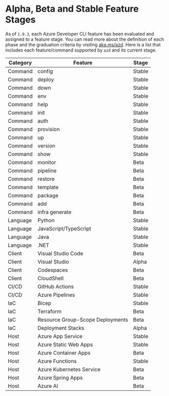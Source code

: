 # Alpha, Beta and Stable Feature Stages

As of `1.9.3`, each Azure Developer CLI feature has been evaluated and assigned to a feature stage. You can read more about the definition of each phase and the graduation criteria by visiting [aka.ms/azd](https://aka.ms/azd). Here is a list that includes each feature/command supported by `azd` and its current stage.

| **Category** | **Feature**              | **Stage** |
| ------------ | ------------------------ | --------- |
| Command      | config                   | Stable    |
| Command      | deploy                   | Stable    |
| Command      | down                     | Stable    |
| Command      | env                      | Stable    |
| Command      | help                     | Stable    |
| Command      | init                     | Stable    |
| Command      | auth                     | Stable    |
| Command      | provision                | Stable    |
| Command      | up                       | Stable    |
| Command      | version                  | Stable    |
| Command      | show                     | Stable    |
| Command      | monitor                  | Beta      |
| Command      | pipeline                 | Beta      |
| Command      | restore                  | Beta      |
| Command      | template                 | Beta      |
| Command      | package                  | Beta      |
| Command      | add                      | Beta      |
| Command      | infra generate           | Beta      |
| Language     | Python                   | Stable    |
| Language     | JavaScript/TypeScript    | Stable    |
| Language     | Java                     | Stable    |
| Language     | .NET                     | Stable    |
| Client       | Visual Studio Code       | Beta      |
| Client       | Visual Studio            | Alpha     |
| Client       | Codespaces               | Beta      |
| Client       | CloudShell               | Beta      |
| CI/CD        | GitHub Actions           | Stable    |
| CI/CD        | Azure Pipelines          | Stable    |
| IaC          | Bicep                    | Stable    |
| IaC          | Terraform                | Beta      |
| IaC          | Resource Group-Scope Deployments | Beta      |
| IaC          | Deployment Stacks        | Alpha     |
| Host         | Azure App Service        | Stable    |
| Host         | Azure Static Web Apps    | Stable    |
| Host         | Azure Container Apps     | Beta      |
| Host         | Azure Functions          | Stable    |
| Host         | Azure Kubernetes Service | Beta      |
| Host         | Azure Spring Apps        | Beta      |
| Host         | Azure AI                 | Beta      |
